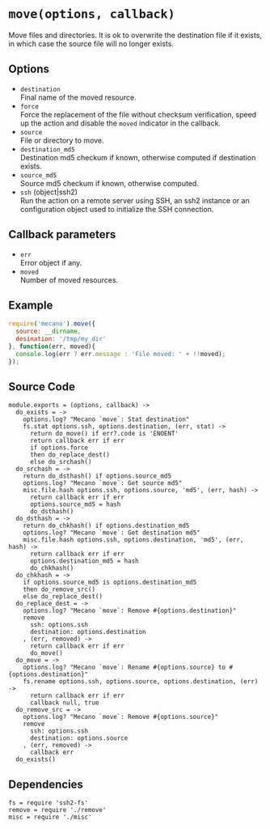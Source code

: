 
# `move(options, callback)`

Move files and directories. It is ok to overwrite the destination file if it
exists, in which case the source file will no longer exists.

## Options

*   `destination`   
    Final name of the moved resource.   
*   `force`   
    Force the replacement of the file without checksum verification, speed up
    the action and disable the `moved` indicator in the callback.   
*   `source`   
    File or directory to move.   
*   `destination_md5`   
    Destination md5 checkum if known, otherwise computed if destination
    exists.   
*   `source_md5`   
    Source md5 checkum if known, otherwise computed.   
*   `ssh` (object|ssh2)   
    Run the action on a remote server using SSH, an ssh2 instance or an
    configuration object used to initialize the SSH connection.   

## Callback parameters

*   `err`   
    Error object if any.   
*   `moved`   
    Number of moved resources.   

## Example

```js
require('mecano').move({
  source: __dirname,
  desination: '/tmp/my_dir'
}, function(err, moved){
  console.log(err ? err.message : 'File moved: ' + !!moved);
});
```

## Source Code

    module.exports = (options, callback) ->
      do_exists = ->
        options.log? "Mecano `move`: Stat destination"
        fs.stat options.ssh, options.destination, (err, stat) ->
          return do_move() if err?.code is 'ENOENT'
          return callback err if err
          if options.force
          then do_replace_dest()
          else do_srchash()
      do_srchash = ->
        return do_dsthash() if options.source_md5
        options.log? "Mecano `move`: Get source md5"
        misc.file.hash options.ssh, options.source, 'md5', (err, hash) ->
          return callback err if err
          options.source_md5 = hash
          do_dsthash()
      do_dsthash = ->
        return do_chkhash() if options.destination_md5
        options.log? "Mecano `move`: Get destination md5"
        misc.file.hash options.ssh, options.destination, 'md5', (err, hash) ->
          return callback err if err
          options.destination_md5 = hash
          do_chkhash()
      do_chkhash = ->
        if options.source_md5 is options.destination_md5
        then do_remove_src()
        else do_replace_dest()
      do_replace_dest = ->
        options.log? "Mecano `move`: Remove #{options.destination}"
        remove
          ssh: options.ssh
          destination: options.destination
        , (err, removed) ->
          return callback err if err
          do_move()
      do_move = ->
        options.log? "Mecano `move`: Rename #{options.source} to #{options.destination}"
        fs.rename options.ssh, options.source, options.destination, (err) ->
          return callback err if err
          callback null, true
      do_remove_src = ->
        options.log? "Mecano `move`: Remove #{options.source}"
        remove
          ssh: options.ssh
          destination: options.source
        , (err, removed) ->
          callback err
      do_exists()

## Dependencies

    fs = require 'ssh2-fs'
    remove = require './remove'
    misc = require './misc'






